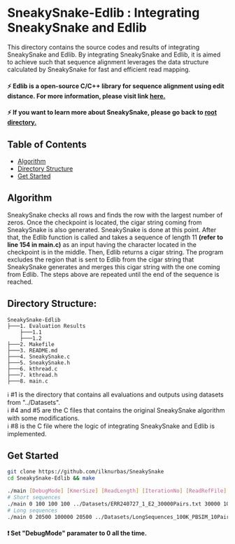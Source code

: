 # SneakySnake-Edlib :  Integrating SneakySnake and Edlib
This directory contains the source codes and results of integrating SneakySnake and Edlib. By integrating SneakySnake and Edlib, it is aimed to achieve such that sequence alignment leverages the data structure calculated by SneakySnake for fast and efficient read mapping.

#### :zap: Edlib is a open-source C/C++ library for sequence alignment using edit distance. For more information, please visit link [here.](https://github.com/Martinsos/edlib)

#### :zap: If you want to learn more about SneakySnake, please go back to [root directory.](https://github.com/ilknurbas/SneakySnake)

## Table of Contents
- [Algorithm](#logic)
- [Directory Structure](#directory)
- [Get Started](#run)

##  <a name="logic"></a>Algorithm 
SneakySnake checks all rows and finds the row with the largest number of zeros. Once the checkpoint is located, the cigar string coming from SneakySnake is also generated. SneakySnake is done at this point. After that, the Edlib function is called and takes a sequence of length 11 **(refer to line 154 in main.c)** as an input having the character located in the checkpoint is in the middle. Then, Edlib returns a cigar string. The program excludes the region that is sent to Edlib from the cigar string that SneakySnake generates and merges this cigar string with the one coming from Edlib. The steps above are repeated until the end of the sequence is reached.  


##  <a name="directory"></a>Directory Structure:
```
SneakySnake-Edlib
├───1. Evaluation Results
    ├───1.1 
    ├───1.2   
├───2. Makefile
├───3. README.md
├───4. SneakySnake.c
├───5. SneakySnake.h
├───6. kthread.c
├───7. kthread.h
├───8. main.c

```      
:information_source: #1 is the directory that contains all evaluations and outputs using datasets from "../Datasets". <br />
:information_source: #4 and #5 are the C files that contains the original SneakySnake algorithm with some modifications. <br />
:information_source: #8 is the C file where the logic of integrating SneakySnake and Edlib is implemented.

## <a name="run"></a> Get Started
```sh
git clone https://github.com/ilknurbas/SneakySnake
cd SneakySnake-Edlib && make

./main [DebugMode] [KmerSize] [ReadLength] [IterationNo] [ReadRefFile] [# of reads] [# of threads] [EditThreshold]
# Short sequences
./main 0 100 100 100 ../Datasets/ERR240727_1_E2_30000Pairs.txt 30000 10 10
# Long sequences
./main 0 20500 100000 20500 ../Datasets/LongSequences_100K_PBSIM_10Pairs.txt 10 40 20000
```
#### :exclamation: Set "DebugMode" paramater to 0 all the time.
